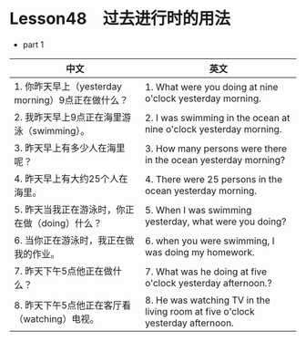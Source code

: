 
# Lesson48　过去进行时的用法

- part 1

| 中文                                              | 英文                                                                          |
| ------------------------------------------------- | ----------------------------------------------------------------------------- |
| 1. 你昨天早上（yesterday morning）9点正在做什么？ | 1. What were you doing at nine o'clock yesterday morning.                     |
| 2. 我昨天早上9点正在海里游泳（swimming）。        | 2. I was swimming in the ocean at nine o'clock yesterday morning.             |
| 3. 昨天早上有多少人在海里呢？                     | 3. How many persons were there in the ocean yesterday morning?                |
| 4. 昨天早上有大约25个人在海里。                   | 4. There were 25 persons in the ocean yesterday morning.                      |
| 5. 昨天当我正在游泳时，你正在做（doing）什么？    | 5. When I was swimming yesterday, what were you doing?                        |
| 6. 当你正在游泳时，我正在做我的作业。             | 6. when you were swimming, I was doing my homework.                           |
| 7. 昨天下午5点他正在做什么？                      | 7. What was he doing at five o'clock yesterday afternoon.?                    |
| 8. 昨天下午5点他正在客厅看（watching）电视。      | 8. He was watching TV in the living room at five o'clock yesterday afternoon. |